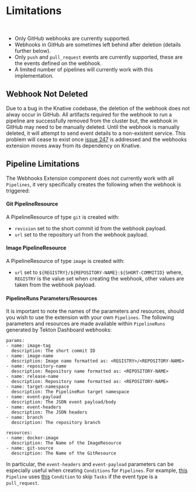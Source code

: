# Limitations
<br/>

- Only GitHub webhooks are currently supported.
- Webhooks in GitHub are sometimes left behind after deletion (details further below).
- Only `push` and `pull_request` events are currently supported, these are the events defined on the webhook.
- A limited number of pipelines will currently work with this implementation.

## Webhook Not Deleted

Due to a bug in the Knative codebase, the deletion of the webhook does not alway occur in GitHub.  All artifacts required for the webhook to run a pipeline are successfully removed from the cluster but, the webhook in GitHub may need to be manually deleted.  Until the webhook is manually deleted, it will attempt to send event details to a non-existent service.  This problem will cease to exist once [issue 247](https://github.com/tektoncd/experimental/issues/247) is addressed and the webhooks extension moves away from its dependency on Knative.

## Pipeline Limitations

The Webhooks Extension component does not currently work with all `Pipelines`, it very specifically creates the following when the webhook is triggered:

#### Git PipelineResource

A PipelineResource of type `git` is created with:

  - `revision` set to the short commit id from the webhook payload.
  - `url` set to the repository url from the webhook payload.

#### Image PipelineResource

A PipelineResource of type `image` is created with:

  - `url` set to `${REGISTRY}/${REPOSITORY-NAME}:${SHORT-COMMITID}` where, `REGISTRY` is the value set when creating the webhook, other values are taken from the webhook payload.

#### PipelineRuns Parameters/Resources

It is important to note the names of the parameters and resources, should you wish to use the extension with your own `Pipelines`. The following parameters and resources are made available within `PipelineRuns` generated by Tekton Dashboard webhooks:

```
params:
- name: image-tag
  description: The short commit ID
- name: image-name
  description: Image name formatted as: <REGISTRY>/<REPOSITORY-NAME>
- name: repository-name
  description: Repository name formatted as: <REPOSITORY-NAME>
- name: release-name
  description: Repository name formatted as: <REPOSITORY-NAME>
- name: target-namespace
  description: The PipelineRun target namespace
- name: event-payload
  description: The JSON event payload/body
- name: event-headers
  description: The JSON headers
- name: branch
  description: The repository branch

resources:
- name: docker-image
  description: The Name of the ImageResource
- name: git-source
  description: The Name of the GitResource
```

In particular, the `event-headers` and `event-payload` parameters can be especially useful when creating `Conditions` for `Pipelines`. For example, [this](https://github.com/pipeline-hotel/example-pipelines/blob/master/config/pipeline.yaml) `Pipeline` uses [this](https://github.com/pipeline-hotel/example-pipelines/blob/master/config/deployment-condition.yaml) `Condition` to skip `Tasks` if the event type is a `pull_request`.
